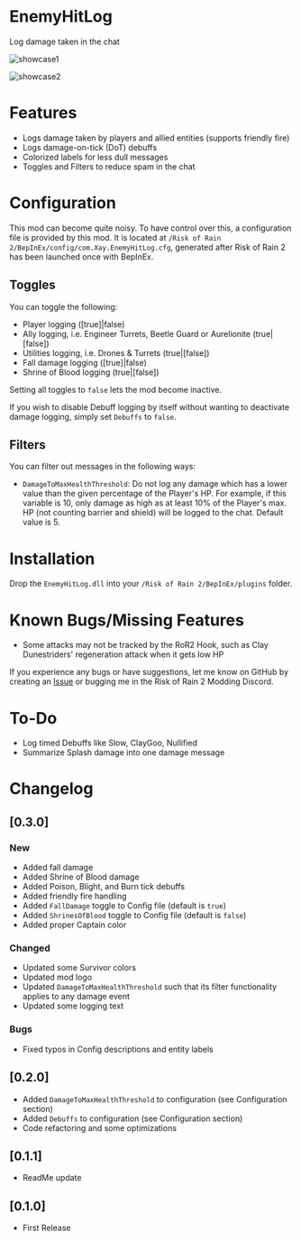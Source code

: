 # EnemyHitLog

Log damage taken in the chat

![showcase1](https://i.imgur.com/qsieJix.png)

![showcase2](https://i.imgur.com/MMjDDNw.png)

# Features

- Logs damage taken by players and allied entities (supports friendly fire)
- Logs damage-on-tick (DoT) debuffs
- Colorized labels for less dull messages
- Toggles and Filters to reduce spam in the chat

# Configuration

This mod can become quite noisy. To have control over this, a configuration file is provided by this mod. It is located at `/Risk of Rain 2/BepInEx/config/com.Xay.EnemyHitLog.cfg`, generated after Risk of Rain 2 has been launched once with BepInEx. 

## Toggles

You can toggle the following:

- Player logging ([true]|false)
- Ally logging, i.e. Engineer Turrets, Beetle Guard or Aurelionite (true|[false])
- Utilities logging, i.e. Drones & Turrets (true|[false])
- Fall damage logging ([true]|false)
- Shrine of Blood logging (true|[false])

Setting all toggles to `false` lets the mod become inactive.

If you wish to disable Debuff logging by itself without wanting to deactivate damage logging, simply set `Debuffs` to `false`.

## Filters

You can filter out messages in the following ways:

- `DamageToMaxHealthThreshold`: Do not log any damage which has a lower value than the given percentage of the Player's HP. For example, if this variable is 10, only damage as high as at least 10% of the Player's max. HP (not counting barrier and shield) will be logged to the chat. Default value is 5.

# Installation

Drop the `EnemyHitLog.dll` into your `/Risk of Rain 2/BepInEx/plugins` folder.

# Known Bugs/Missing Features

- Some attacks may not be tracked by the RoR2 Hook, such as Clay Dunestriders' regeneration attack when it gets low HP

If you experience any bugs or have suggestions, let me know on GitHub by creating an [Issue](https://github.com/xayfuu/EnemyHitLog/issues) or bugging me in the Risk of Rain 2 Modding Discord. 

# To-Do

- Log timed Debuffs like Slow, ClayGoo, Nullified
- Summarize Splash damage into one damage message

# Changelog

## [0.3.0]

### New
- Added fall damage
- Added Shrine of Blood damage
- Added Poison, Blight, and Burn tick debuffs
- Added friendly fire handling
- Added `FallDamage` toggle to Config file (default is `true`)
- Added `ShrinesOfBlood` toggle to Config file (default is `false`)
- Added proper Captain color

### Changed
- Updated some Survivor colors
- Updated mod logo
- Updated `DamageToMaxHealthThreshold` such that its filter functionality applies to any damage event
- Updated some logging text

### Bugs
- Fixed typos in Config descriptions and entity labels

## [0.2.0]
- Added `DamageToMaxHealthThreshold` to configuration (see Configuration section)
- Added `Debuffs` to configuration (see Configuration section)
- Code refactoring and some optimizations

## [0.1.1]
- ReadMe update

## [0.1.0]
- First Release
